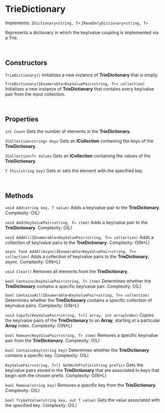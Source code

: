 # TrieDictionary

Implements: `IDictionary<string, T>` `IReadOnlyDictionary<string, T>`

Represents a dictionary in which the key/value coupling is implemented via a Trie.

<br>

## Constructors

`TrieDictionary()` Initializes a new instance of **TrieDictionary<T>** that is empty.

`TrieDictionary(IEnumerable<KeyValuePair<string, T>> collection)` Initializes a new instance of **TrieDictionary<T>** that contains every key/value pair from the input collection.

<br>

## Properties

`int Count` Gets the number of elements in the **TrieDictionary<T>**.

`ICollection<string> Keys` Gets an **ICollection** containing the keys of the **TrieDictionary<T>**.

`ICollection<T> Values` Gets an **ICollection<T>** containing the values of the **TrieDictionary<T>**.

`T this[string key]` Gets or sets the element with the specified key.

<br>

## Methods

`void Add(string key, T value)` Adds a key/value pair to the **TrieDictionary<T>**. Complexity: O(L)

`void Add(KeyValuePair<string, T> item)` Adds a key/value pair to the **TrieDictionary<T>**. Complexity: O(L)

`void AddAll(IEnumerable<KeyValuePair<string, T>> collection)` Adds a collection of key/value pairs to the **TrieDictionary<T>**. Complexity: O(N*L)

`async Task AddAllAsync(IEnumerable<KeyValuePair<string, T>> collection)` Adds a collection of key/value pairs to the **TrieDictionary<T>**, async. Complexity: O(N*L)

`void Clear()` Removes all elements from the **TrieDictionary<T>**.

`bool Contains(KeyValuePair<string, T> item)` Determines whether the **TrieDictionary<T>** contains a specific key/value pair. Complexity: O(L)

`bool ContainsAll(IEnumerable<KeyValuePair<string, T>> collection)` Determines whether the **TrieDictionary<T>** contains a specific collection of key/value pairs. Complexity: O(N*L)

`void CopyTo(KeyValuePair<string, T>[] array, int arrayIndex)` Copies the key/value pairs of the **TrieDictionary<T>** to an **Array**, starting at a particular **Array** index. Complexity: O(N*L)

`bool Remove(KeyValuePair<string, T> item)` Removes a specific key/value pair from the **TrieDictionary<T>**. Complexity: O(L)

`bool ContainsKey(string key)` Determines whether the **TrieDictionary<T>** contains a specific key. Complexity: O(L)

`KeyValuePair<string, T>[] GetWithPrefix(string prefix)` Gets the key/value pairs stored in the **TrieDictionary<T>** that are associated to keys that begin with the chosen prefix. Complexity: O(N*L)

`bool Remove(string key)` Removes a specific key from the **TrieDictionary<T>**. Complexity: O(L)

`bool TryGetValue(string key, out T value)` Gets the value associated with the specified key. Complexity: O(L)
